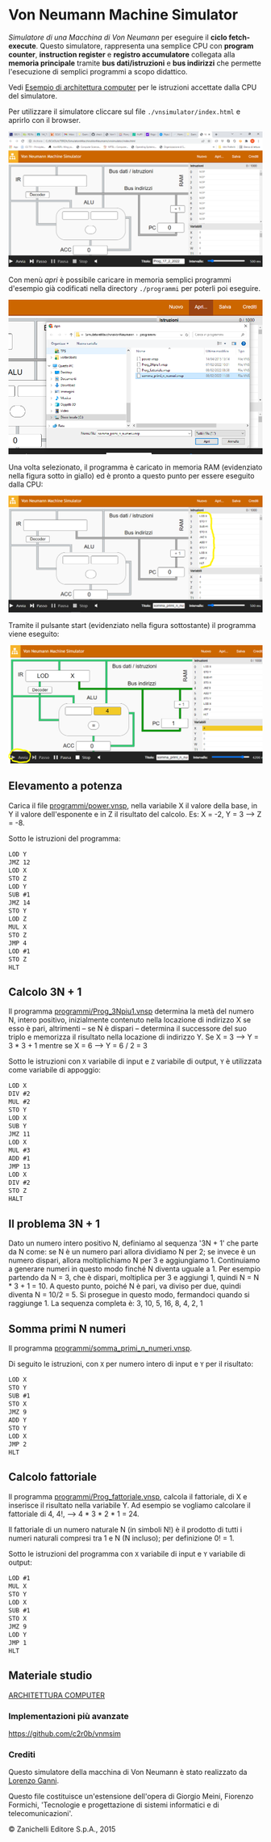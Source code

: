 # Von Neumann Machine Simulator

_Simulatore di una Macchina di Von Neumann_ per eseguire il __ciclo fetch-execute__. Questo simulatore, rappresenta una semplice CPU con __program counter__, __instruction register__ e __registro accumulatore__ collegata alla __memoria principale__ tramite __bus dati/istruzioni__ e __bus indirizzi__ che permette l'esecuzione di semplici programmi a scopo didattico.

Vedi [Esempio di architettura computer](https://checksound.gitbook.io/tecnologie3/architettura-computer/esempio-architettura) per le istruzioni accettate dalla CPU del simulatore.

Per utilizzare il simulatore cliccare sul file `./vnsimulator/index.html` e aprirlo con il browser.

![](./Simulatore_VN.PNG)


Con menù _apri_ è possibile caricare in memoria semplici programmi d'esempio già codificati nella directory `./programmi` per poterli poi eseguire.

![](./selezione_programma.PNG)

Una volta selezionato, il programma è caricato in memoria RAM (evidenziato nella figura sotto in giallo) ed è pronto a questo punto per essere eseguito dalla CPU:

![](./caricamento_programma.PNG)

Tramite il pulsante start (evidenziato nella figura sottostante) il programma viene eseguito:

![](./programma_in_esecuzione.PNG)


## Elevamento a potenza

Carica il file [programmi/power.vnsp](./programmi/power.vnsp), nella variabile X il valore della base, in Y il valore dell'esponente e in Z il risultato del calcolo. Es: X = -2, Y = 3 --> Z = -8.

Sotto le istruzioni del programma:

```
LOD Y
JMZ 12
LOD X
STO Z
LOD Y
SUB #1
JMZ 14
STO Y
LOD Z
MUL X
STO Z
JMP 4
LOD #1
STO Z
HLT
```

## Calcolo 3N + 1

Il programma [programmi/Prog_3Npiu1.vnsp](./programmi/Prog_3Npiu1.vnsp) determina la metà del numero N, intero positivo,  inizialmente contenuto nella locazione di indirizzo X se esso è pari, altrimenti – se N è dispari – determina il successore del suo triplo e memorizza il risultato nella locazione di indirizzo Y. Se X = 3 --> Y = 3 * 3 + 1 mentre se X = 6 --> Y = 6 / 2 = 3

Sotto le istruzioni con `X` variabile di input e `Z` variabile di output, `Y` è utilizzata come variabile di appoggio:

```
LOD X
DIV #2
MUL #2
STO Y
LOD X
SUB Y
JMZ 11
LOD X
MUL #3
ADD #1
JMP 13
LOD X
DIV #2
STO Z
HALT
```

## Il problema 3N + 1

Dato un numero intero positivo N, definiamo al sequenza '3N + 1' che parte da N come: se N è un numero pari allora dividiamo N per 2; se invece è un numero dispari, allora moltiplichiamo N per 3 e aggiungiamo 1. Continuiamo a generare numeri in questo modo finché N diventa uguale a 1. Per esempio partendo da N = 3, che è dispari, moltiplica per 3 e aggiungi 1, quindi N = N * 3 + 1 = 10. A questo punto, poiché N è pari, va diviso per due, quindi diventa N = 10/2 = 5. Si prosegue in questo modo, fermandoci quando si raggiunge 1. La sequenza completa è: 3, 10, 5, 16, 8, 4, 2, 1

## Somma primi N numeri

Il programma [programmi/somma_primi_n_numeri.vnsp](./programmi/somma_primi_n_numeri.vnsp).

Di seguito le istruzioni, con `X` per numero intero di input e `Y` per il risultato:

```
LOD X 
STO Y 
SUB #1 
STO X 
JMZ 9 
ADD Y 
STO Y 
LOD X 
JMP 2 
HLT
```

## Calcolo fattoriale

Il programma [programmi/Prog_fattoriale.vnsp](./programmi/Prog_fattoriale.vnsp), calcola il fattoriale, di X e inserisce il risultato nella variabile Y. Ad esempio se vogliamo calcolare il fattoriale di 4, 4!, --> 4 * 3 * 2 * 1 = 24.

Il fattoriale di un numero naturale N (in simboli N!) è il prodotto di tutti i numeri naturali compresi tra 1 e N (N incluso); per definizione 0! = 1.

Sotto le istruzioni del programma con `X` variabile di input e `Y` variabile di output:

```
LOD #1
MUL X
STO Y
LOD X
SUB #1
STO X
JMZ 9
LOD Y
JMP 1
HLT
```

## Materiale studio

[ARCHITETTURA COMPUTER](./ARCHITETTURA_COMPUTER.pdf)

### Implementazioni più avanzate

https://github.com/c2r0b/vnmsim

### Crediti

Questo simulatore della macchina di Von Neumann è stato realizzato da [Lorenzo Ganni](https://www.linkedin.com/in/lorenzo-ganni-4b4830209/).

Questo file costituisce un'estensione dell'opera di Giorgio Meini, Fiorenzo Formichi, 'Tecnologie e progettazione di sistemi informatici e di telecomunicazioni'.

© Zanichelli Editore S.p.A., 2015


